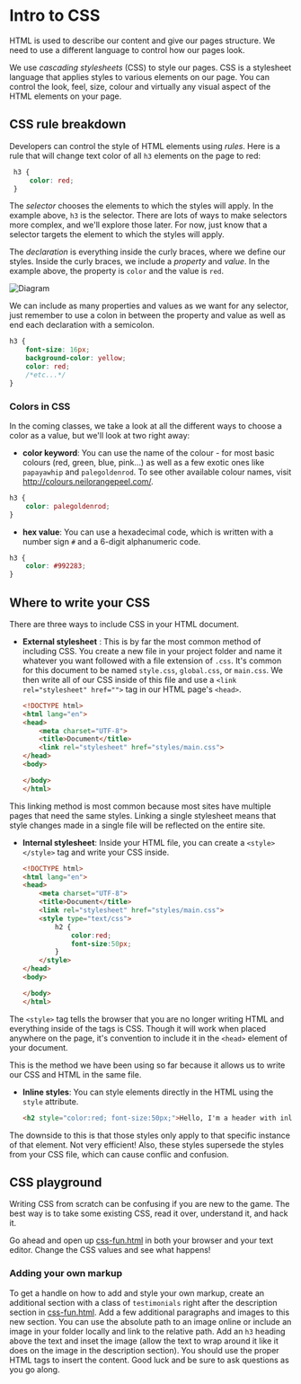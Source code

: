 # Intro to CSS
HTML is used to describe our content and give our pages structure. We need to use a different language to control how our pages look.

We use _cascading stylesheets_ (CSS) to style our pages. CSS is a stylesheet language that applies styles to various elements on our page. You can control the look, feel, size, colour and virtually any visual aspect of the HTML elements on your page. 

## CSS rule breakdown
Developers can control the style of HTML elements using _rules_. Here is a rule that will change text color of all  `h3` elements on the page to red:

```css
 h3 {
	 color: red;
 }
 ```
The _selector_ chooses the elements to which the styles will apply. In the example above, `h3` is the selector. There are lots of ways to make selectors more complex, and we'll explore those later. For now, just know that a selector targets the element to which the styles will apply.

The _declaration_ is everything inside the curly braces, where we define our styles. Inside the curly braces, we include a _property_ and _value_. In the example above, the property is `color` and the value is `red`.

![Diagram](https://hychalknotes.s3.amazonaws.com/diagrams.png)

We can include as many properties and values as we want for any selector, just remember to use a colon in between the property and value as well as end each declaration with a semicolon.

```css
h3 {
	font-size: 16px;
	background-color: yellow;
	color: red;
	/*etc...*/
}
```

### Colors in CSS
In the coming classes, we take a look at all the different ways to choose a color as a value, but we'll look at two right away:

* **color keyword**: You can use the name of the colour - for most basic colours (red, green, blue, pink...) as well as a few exotic ones like `papayawhip` and `palegoldenrod`. To see other available colour names, visit <a href="http://colours.neilorangepeel.com/" target="_blank">http://colours.neilorangepeel.com/</a>.
```css
h3 { 
	color: palegoldenrod;
}
```
* **hex value**: You can use a hexadecimal code, which is written with a number sign `#` and a 6-digit alphanumeric code. 

```css
h3 { 
	color: #992283;
}
```

## Where to write your CSS
There are three ways to include CSS in your HTML document.

* **External stylesheet** : This is by far the most common method of including CSS. You create a new file in your project folder and name it whatever you want followed with a file extension of `.css`. It's common for this document to be named `style.css`, `global.css`, or `main.css`. We then write all of our CSS inside of this file and use a `<link rel="stylesheet" href="">` tag in our HTML page's `<head>`.

	```html
	<!DOCTYPE html>
	<html lang="en">
	<head>
		<meta charset="UTF-8">
		<title>Document</title>
		<link rel="stylesheet" href="styles/main.css">
	</head>
	<body>

	</body>
	</html>
	```

This linking method is most common because most sites have multiple pages that need the same styles. Linking a single stylesheet means that style changes made in a single file will be reflected on the entire site.

* **Internal stylesheet**: Inside your HTML file, you can create a `<style></style>` tag and write your CSS inside.

	```html
	<!DOCTYPE html>
	<html lang="en">
	<head>
		<meta charset="UTF-8">
		<title>Document</title>
		<link rel="stylesheet" href="styles/main.css">
		<style type="text/css">
			h2 {
				color:red;
				font-size:50px;
			}
		</style>
	</head>
	<body>

	</body>
	</html>
	```
The `<style>` tag tells the browser that you are no longer writing HTML and everything inside of the tags is CSS. Though it will work when placed anywhere on the page, it's convention to include it in the `<head>` element of your document.

This is the method we have been using so far because it allows us to write our CSS and HTML in the same file. 

* **Inline styles**: You can style elements directly in the HTML using the `style` attribute. 

	```html
	<h2 style="color:red; font-size:50px;">Hello, I'm a header with inline styles</h2>
	```

The downside to this is that those styles only apply to that specific instance of that element. Not very efficient! Also, these styles supersede the styles from your CSS file, which can cause conflic and confusion.

## CSS playground
Writing CSS from scratch can be confusing if you are new to the game. The best way is to take some existing CSS, read it over, understand it, and hack it. 

Go ahead and open up [css-fun.html](https://hychalknotes.s3.amazonaws.com/3.1-css-fun-bootcamp.zip) in both your browser and your text editor. Change the CSS values and see what happens!

### Adding your own markup
To get a handle on how to add and style your own markup, create an additional section with a class of `testimonials` right after the description section in [css-fun.html](https://hychalknotes.s3.amazonaws.com/3.1-css-fun-bootcamp.zip). Add a few additional paragraphs and images to this new section. You can use the absolute path to an image online or include an image in your folder locally and link to the relative path. Add an `h3` heading above the text and inset the image (allow the text to wrap around it like it does on the image in the description section). You should use the proper HTML tags to insert the content. Good luck and be sure to ask questions as you go along.
